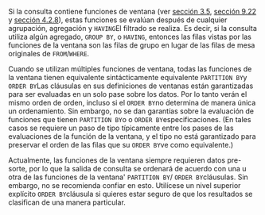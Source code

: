 Si la consulta contiene funciones de ventana (ver [sección 3.5](https://www.postgresql.org/docs/current/tutorial-window.html), [sección 9.22](https://www.postgresql.org/docs/current/functions-window.html) y [sección 4.2.8](https://www.postgresql.org/docs/current/sql-expressions.html#SYNTAX-WINDOW-FUNCTIONS)), estas funciones se evalúan después de cualquier agrupación, agregación y  `HAVING`El filtrado se realiza. Es decir, si la consulta utiliza algún agregado, `GROUP BY`, o `HAVING`, entonces las filas vistas por las funciones de la ventana son las filas de grupo en lugar de las filas de mesa originales de `FROM`/`WHERE`.

Cuando se utilizan múltiples funciones de ventana, todas las  funciones de la ventana tienen equivalente sintácticamente equivalente  `PARTITION BY`y  `ORDER BY`Las cláusulas en sus definiciones de ventanas están garantizadas para ser  evaluadas en un solo pase sobre los datos. Por lo tanto verán el mismo  orden de orden, incluso si el  `ORDER BY`no determina de manera única un ordenamiento. Sin embargo, no se dan garantías sobre la evaluación de funciones que tienen  `PARTITION BY`o o  `ORDER BY`especificaciones. (En tales casos se requiere un paso de tipo típicamente entre los pases de las evaluaciones de la función de la ventana, y el tipo no está  garantizado para preservar el orden de las filas que su  `ORDER BY`ve como equivalente.)

Actualmente, las funciones de la ventana siempre requieren datos  pre-sorte, por lo que la salida de consulta se ordenará de acuerdo con  una u otra de las funciones de la ventana' `PARTITION BY`/ `ORDER BY`cláusulas. Sin embargo, no se recomienda confiar en esto. Utilícese un nivel superior explícito  `ORDER BY`cláusula si quieres estar seguro de que los resultados se clasifican de una manera particular.